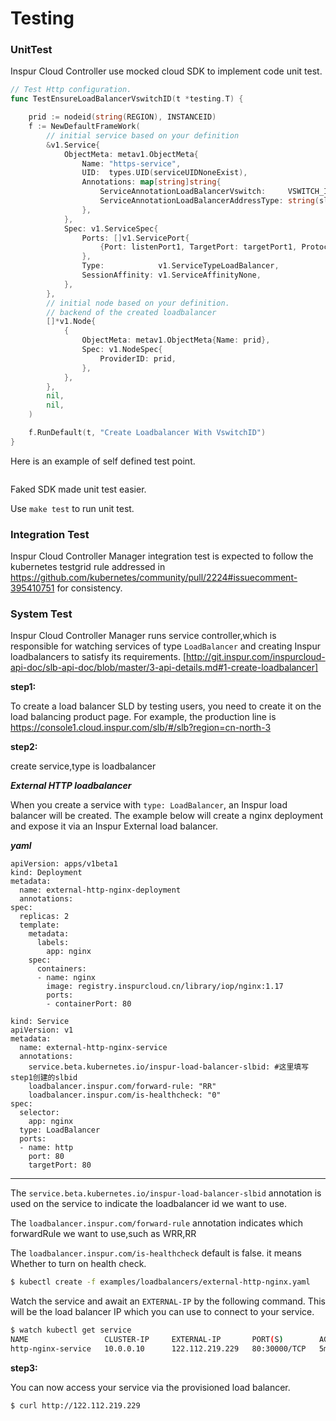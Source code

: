 # Testing

### UnitTest

Inspur Cloud Controller use mocked cloud SDK to implement code unit test.

```go
// Test Http configuration.
func TestEnsureLoadBalancerVswitchID(t *testing.T) {

	prid := nodeid(string(REGION), INSTANCEID)
	f := NewDefaultFrameWork(
		// initial service based on your definition
		&v1.Service{
			ObjectMeta: metav1.ObjectMeta{
				Name: "https-service",
				UID:  types.UID(serviceUIDNoneExist),
				Annotations: map[string]string{
					ServiceAnnotationLoadBalancerVswitch:     VSWITCH_ID,
					ServiceAnnotationLoadBalancerAddressType: string(slb.IntranetAddressType),
				},
			},
			Spec: v1.ServiceSpec{
				Ports: []v1.ServicePort{
					{Port: listenPort1, TargetPort: targetPort1, Protocol: v1.ProtocolTCP, NodePort: nodePort1},
				},
				Type:            v1.ServiceTypeLoadBalancer,
				SessionAffinity: v1.ServiceAffinityNone,
			},
		},
		// initial node based on your definition.
		// backend of the created loadbalancer
		[]*v1.Node{
			{
				ObjectMeta: metav1.ObjectMeta{Name: prid},
				Spec: v1.NodeSpec{
					ProviderID: prid,
				},
			},
		},
		nil,
		nil,
	)

	f.RunDefault(t, "Create Loadbalancer With VswitchID")
}
```

Here is an example of self defined test point.
```go
```

Faked SDK made unit test easier.

Use ```make test``` to run unit test.

### Integration Test

Inspur Cloud Controller Manager integration test is expected to follow the kubernetes testgrid rule addressed in https://github.com/kubernetes/community/pull/2224#issuecomment-395410751 for consistency.

### System Test

Inspur Cloud Controller Manager runs service controller,which is responsible for watching services of type ```LoadBalancer```   and creating Inspur loadbalancers to satisfy its requirements.
[http://git.inspur.com/inspurcloud-api-doc/slb-api-doc/blob/master/3-api-details.md#1-create-loadbalancer]

**step1:**

To create a load balancer SLD by testing users, you need to create it on the load balancing product page. For example, the production line is https://console1.cloud.inspur.com/slb/#/slb?region=cn-north-3

**step2:**

create service,type is loadbalancer

_**External HTTP loadbalancer**_

When you create a service with ```type: LoadBalancer```, an Inspur load balancer will be created.
The example below will create a nginx deployment and expose it via an Inspur External load balancer.

_**yaml**_



```
apiVersion: apps/v1beta1
kind: Deployment
metadata:
  name: external-http-nginx-deployment
  annotations:
spec:
  replicas: 2
  template:
    metadata:
      labels:
        app: nginx
    spec:
      containers:
      - name: nginx
        image: registry.inspurcloud.cn/library/iop/nginx:1.17
        ports:
        - containerPort: 80
```

```
kind: Service
apiVersion: v1
metadata:
  name: external-http-nginx-service
  annotations:
    service.beta.kubernetes.io/inspur-load-balancer-slbid: #这里填写step1创建的slbid
    loadbalancer.inspur.com/forward-rule: "RR"
    loadbalancer.inspur.com/is-healthcheck: "0"
spec:
  selector:
    app: nginx
  type: LoadBalancer
  ports:
  - name: http
    port: 80
    targetPort: 80
```

---

The ```service.beta.kubernetes.io/inspur-load-balancer-slbid``` annotation
is used on the service to indicate the loadbalancer id we want to use.

The ```loadbalancer.inspur.com/forward-rule``` annotation
indicates which forwardRule we want to use,such as WRR,RR 

The ```loadbalancer.inspur.com/is-healthcheck``` default is false.
it means Whether to turn on health check.


```bash
$ kubectl create -f examples/loadbalancers/external-http-nginx.yaml
```

Watch the service and await an ```EXTERNAL-IP``` by the following command.
This will be the load balancer IP which you can use to connect to your service.

```bash
$ watch kubectl get service
NAME                 CLUSTER-IP     EXTERNAL-IP       PORT(S)        AGE
http-nginx-service   10.0.0.10      122.112.219.229   80:30000/TCP   5m
```

**step3:**

You can now access your service via the provisioned load balancer.

```bash
$ curl http://122.112.219.229
```
